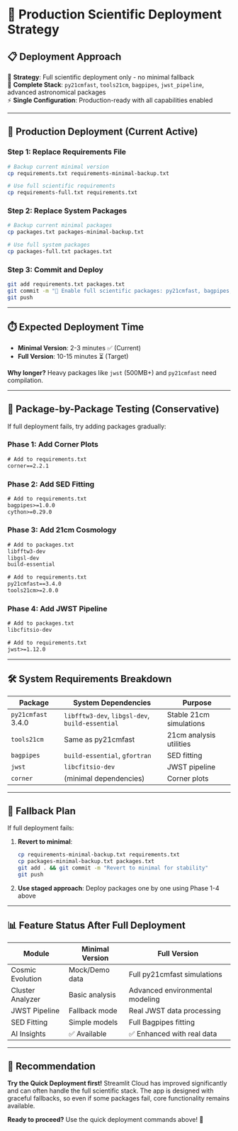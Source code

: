 # 🚀 Production Scientific Deployment Strategy

## 📋 **Deployment Approach**

🎯 **Strategy**: Full scientific deployment only - no minimal fallback  
🔬 **Complete Stack**: `py21cmfast`, `tools21cm`, `bagpipes`, `jwst_pipeline`, advanced astronomical packages  
⚡ **Single Configuration**: Production-ready with all capabilities enabled

---

## 🚀 **Production Deployment (Current Active)**

### **Step 1: Replace Requirements File**

```bash
# Backup current minimal version
cp requirements.txt requirements-minimal-backup.txt

# Use full scientific requirements
cp requirements-full.txt requirements.txt
```

### **Step 2: Replace System Packages**

```bash
# Backup current minimal packages
cp packages.txt packages-minimal-backup.txt

# Use full system packages
cp packages-full.txt packages.txt
```

### **Step 3: Commit and Deploy**

```bash
git add requirements.txt packages.txt
git commit -m "🔬 Enable full scientific packages: py21cmfast, bagpipes, jwst, tools21cm"
git push
```

---

## ⏱️ **Expected Deployment Time**

- **Minimal Version**: 2-3 minutes ✅ (Current)
- **Full Version**: 10-15 minutes ⏳ (Target)

**Why longer?** Heavy packages like `jwst` (500MB+) and `py21cmfast` need compilation.

---

## 🧪 **Package-by-Package Testing (Conservative)**

If full deployment fails, try adding packages gradually:

### **Phase 1: Add Corner Plots**

```txt
# Add to requirements.txt
corner==2.2.1
```

### **Phase 2: Add SED Fitting**

```txt
# Add to requirements.txt
bagpipes>=1.0.0
cython>=0.29.0
```

### **Phase 3: Add 21cm Cosmology**

```txt
# Add to packages.txt
libfftw3-dev
libgsl-dev
build-essential

# Add to requirements.txt
py21cmfast==3.4.0
tools21cm>=2.0.0
```

### **Phase 4: Add JWST Pipeline**

```txt
# Add to packages.txt
libcfitsio-dev

# Add to requirements.txt
jwst>=1.12.0
```

---

## 🛠️ **System Requirements Breakdown**

| Package            | System Dependencies                             | Purpose                 |
| ------------------ | ----------------------------------------------- | ----------------------- |
| `py21cmfast` 3.4.0 | `libfftw3-dev`, `libgsl-dev`, `build-essential` | Stable 21cm simulations |
| `tools21cm`        | Same as py21cmfast                              | 21cm analysis utilities |
| `bagpipes`         | `build-essential`, `gfortran`                   | SED fitting             |
| `jwst`             | `libcfitsio-dev`                                | JWST pipeline           |
| `corner`           | (minimal dependencies)                          | Corner plots            |

---

## 🚨 **Fallback Plan**

If full deployment fails:

1. **Revert to minimal**:

   ```bash
   cp requirements-minimal-backup.txt requirements.txt
   cp packages-minimal-backup.txt packages.txt
   git add . && git commit -m "Revert to minimal for stability"
   git push
   ```

2. **Use staged approach**: Deploy packages one by one using Phase 1-4 above

---

## 📊 **Feature Status After Full Deployment**

| Module           | Minimal Version | Full Version                    |
| ---------------- | --------------- | ------------------------------- |
| Cosmic Evolution | Mock/Demo data  | Full py21cmfast simulations     |
| Cluster Analyzer | Basic analysis  | Advanced environmental modeling |
| JWST Pipeline    | Fallback mode   | Real JWST data processing       |
| SED Fitting      | Simple models   | Full Bagpipes fitting           |
| AI Insights      | ✅ Available    | ✅ Enhanced with real data      |

---

## 🎯 **Recommendation**

**Try the Quick Deployment first!** Streamlit Cloud has improved significantly and can often handle the full scientific stack. The app is designed with graceful fallbacks, so even if some packages fail, core functionality remains available.

**Ready to proceed?** Use the quick deployment commands above! 🚀
